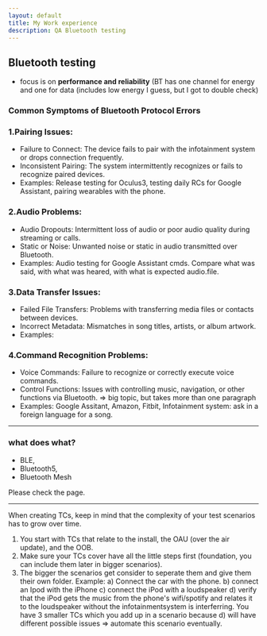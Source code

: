```yaml
---
layout: default
title: My Work experience
description: QA Bluetooth testing 
---
```


## Bluetooth testing

* focus is on **performance and reliability** (BT has one channel for energy and one for data (includes low energy I guess, but I got to double check)

### Common Symptoms of Bluetooth Protocol Errors 

### 1.Pairing Issues:

* Failure to Connect: The device fails to pair with the infotainment system or drops connection frequently.
* Inconsistent Pairing: The system intermittently recognizes or fails to recognize paired devices.
* Examples: Release testing for Oculus3, testing daily RCs for Google Assistant, pairing wearables with the phone.
  
### 2.Audio Problems:

* Audio Dropouts: Intermittent loss of audio or poor audio quality during streaming or calls.
* Static or Noise: Unwanted noise or static in audio transmitted over Bluetooth.
* Examples: Audio testing for Google Assistant cmds. Compare what was said, with what was heared, with what is expected audio.file.

### 3.Data Transfer Issues:

* Failed File Transfers: Problems with transferring media files or contacts between devices.
* Incorrect Metadata: Mismatches in song titles, artists, or album artwork.
* Examples: 

### 4.Command Recognition Problems:

* Voice Commands: Failure to recognize or correctly execute voice commands.
* Control Functions: Issues with controlling music, navigation, or other functions via Bluetooth. => big topic, but takes more than one paragraph
* Examples: Google Assitant, Amazon, Fitbit, Infotainment system: ask in a foreign language for a song.

---

### what does what?

* BLE,
* Bluetooth5,
* Bluetooth Mesh

Please check the page.

---

When creating TCs, keep in mind that the complexity of your test scenarios has to grow over time.
1. You start with TCs that relate to the install, the OAU (over the air update), and the OOB.
2. Make sure your TCs cover have all the little steps first (foundation, you can include them later in bigger scenarios).
3. The bigger the scenarios get consider to seperate them and give them their own folder. Example:
a) Connect the car with the phone.
b) connect an Ipod with the iPhone
c) connect the iPod with a loudspeaker
d) verify that the iPod gets the music from the phone's wifi/spotify and relates it to the loudspeaker without the infotainmentsystem is interferring.
You have 3 smaller TCs which you add up in a scenario because d) will have different possible issues => automate this scenario eventually.
